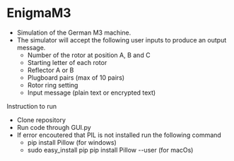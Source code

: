 # EnigmaM3
- Simulation of the German M3 machine.
- The simulator will accept the following user inputs to produce an output message.
  - Number of the rotor at position A, B and C
  - Starting letter of each rotor
  - Reflector A or B
  - Plugboard pairs (max of 10 pairs)
  - Rotor ring setting
  - Input message (plain text or encrypted text) 


Instruction to run
- Clone repository
- Run code through GUI.py
- If error encoutered that PIL is not installed run the following command
  - pip install Pillow (for windows)
  - sudo easy_install pip
    pip install Pillow --user (for macOs)
    

